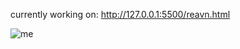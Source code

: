 currently working on: http://127.0.0.1:5500/reavn.html

![me](https://github.com/user-attachments/assets/c03be268-b082-4045-a1ec-7f17bf31e09a)
  




